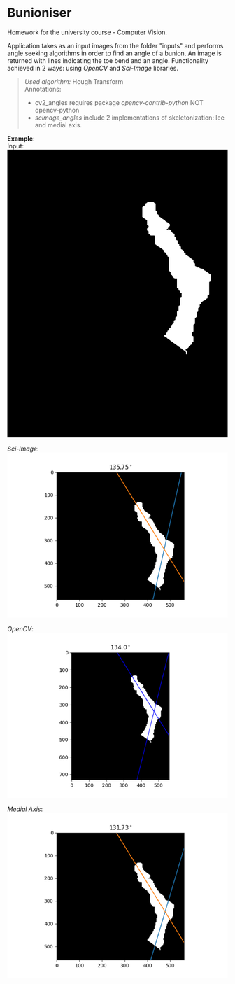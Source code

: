 # Bunioniser
Homework for the university course - Computer Vision.

Application takes as an input images from the folder "inputs" and performs angle seeking algorithms in order to find an angle of a bunion. 
An image is returned with lines indicating the toe bend and an angle. 
Functionality achieved in 2 ways: using *OpenCV* and *Sci-Image* libraries.

> *Used algorithm:* Hough Transform\
>  Annotations:
> - cv2_angles requires package *opencv-contrib-python* NOT opencv-python
> - *scimage_angles* include 2 implementations of skeletonization: lee and medial axis.

**Example**:\
Input:\
![drawing](https://github.com/mateuszGorczany/Bunioniser/blob/main/input/img_0007_mask_Unet_toe.png)

*Sci-Image*:\
![drawing](https://github.com/mateuszGorczany/Bunioniser/blob/main/homework_results/img_0007_mask_Unet_toe.png)

*OpenCV*:\
![drawing](https://github.com/mateuszGorczany/Bunioniser/blob/main/homework_results_cv2/img_0007_mask_Unet_toe.png)

*Medial Axis*:\
![drawing](https://github.com/mateuszGorczany/Bunioniser/blob/main/homework_results_medial_axis/img_0007_mask_Unet_toe.png)

